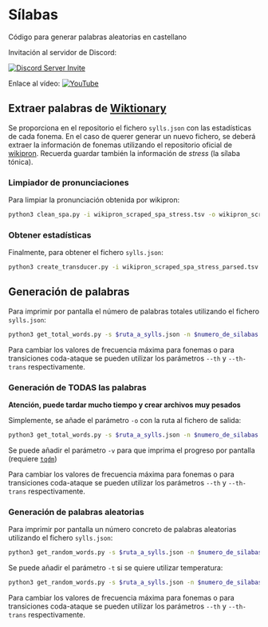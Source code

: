 # Sílabas

Código para generar palabras aleatorias en castellano

Invitación al servidor de Discord:

[![Discord Server Invite](https://invite.casperiv.dev?inviteCode=vY5NAcvEqR)](https://discord.gg/vY5NAcvEqR)

Enlace al vídeo:
[![YouTube](http://i.ytimg.com/vi/bkOiHx0NIgo/hqdefault.jpg)](https://www.youtube.com/watch?v=bkOiHx0NIgo)


## Extraer palabras de [Wiktionary](https://en.wiktionary.org/wiki/Wiktionary:Main_Page)

Se proporciona en el repositorio el fichero `sylls.json` con las estadísticas de cada fonema.
En el caso de querer generar un nuevo fichero, se deberá extraer la información de fonemas utilizando el repositorio oficial de [wikipron](https://github.com/CUNY-CL/wikipron).
Recuerda guardar también la información de _stress_ (la sílaba tónica).

### Limpiador de pronunciaciones

Para limpiar la pronunciación obtenida por wikipron:

```bash
python3 clean_spa.py -i wikipron_scraped_spa_stress.tsv -o wikipron_scraped_spa_stress_parsed.tsv
```

### Obtener estadísticas

Finalmente, para obtener el fichero `sylls.json`:

```bash
python3 create_transducer.py -i wikipron_scraped_spa_stress_parsed.tsv -o sylls.json
```

## Generación de palabras 

Para imprimir por pantalla el número de palabras totales utilizando el fichero `sylls.json`:

```bash
python3 get_total_words.py -s $ruta_a_sylls.json -n $numero_de_silabas 
```

Para cambiar los valores de frecuencia máxima para fonemas o para transiciones coda-ataque se pueden utilizar los parámetros `--th` y `--th-trans` respectivamente.

### Generación de TODAS las palabras

**Atención, puede tardar mucho tiempo y crear archivos muy pesados**

Simplemente, se añade el parámetro `-o` con la ruta al fichero de salida: 

```bash
python3 get_total_words.py -s $ruta_a_sylls.json -n $numero_de_silabas -o $fichero_de_salida
```

Se puede añadir el parámetro `-v` para que imprima el progreso por pantalla (requiere [`tqdm`](https://tqdm.github.io))

Para cambiar los valores de frecuencia máxima para fonemas o para transiciones coda-ataque se pueden utilizar los parámetros `--th` y `--th-trans` respectivamente.

### Generación de palabras aleatorias

Para imprimir por pantalla un número concreto de palabras aleatorias utilizando el fichero `sylls.json`:

```bash
python3 get_random_words.py -s $ruta_a_sylls.json -n $numero_de_silabas -k $numero_de_palabras
```

Se puede añadir el parámetro `-t` si se quiere utilizar temperatura:

```bash
python3 get_random_words.py -s $ruta_a_sylls.json -n $numero_de_silabas -k $numero_de_palabras -t $temperatura
```

Para cambiar los valores de frecuencia máxima para fonemas o para transiciones coda-ataque se pueden utilizar los parámetros `--th` y `--th-trans` respectivamente.
